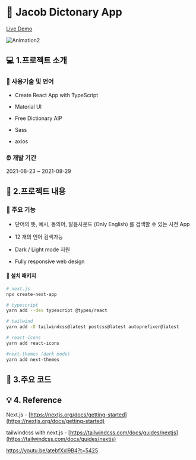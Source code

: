 # 🔎 Jacob Dictonary App

<a href="https://dic.jacobko.info/" target="_blank">Live Demo</a>

![Animation2](https://user-images.githubusercontent.com/28912774/131269977-3e227840-34c2-4f3b-8004-aba1d3ad7065.gif)

## 💻 1.프로젝트 소개

### 📝 사용기술 및 언어

- Create React App with TypeScript

- Material UI

- Free Dictionary AIP

- Sass

- axios

### ⏰ 개발 기간

2021-08-23 ~ 2021-08-29

## 📃 2.프로젝트 내용

### 📌 주요 기능

- 단어의 뜻, 예시, 동의어, 발음사운드 (Only English) 를 검색할 수 있는 사전 App

- 12 개의 언어 검색가능

- Dark / Light mode 지원

- Fully responsive web design

#### 🎁 설치 패키지

```bash
# next.js
npx create-next-app

# typescript
yarn add --dev typescript @types/react

# tailwind
yarn add -D tailwindcss@latest postcss@latest autoprefixer@latest

# react-icons
yarn add react-icons

#next-themes (dark mode)
yarn add next-themes

```

## 🔎 3.주요 코드

## 💡 4. Reference

Next.js - [https://nextjs.org/docs/getting-started](https://nextjs.org/docs/getting-started)

tailwindcss with next.js - [https://tailwindcss.com/docs/guides/nextjs](https://tailwindcss.com/docs/guides/nextjs)

<!-- TODO -->

https://youtu.be/atebfXxl9B4?t=5425
